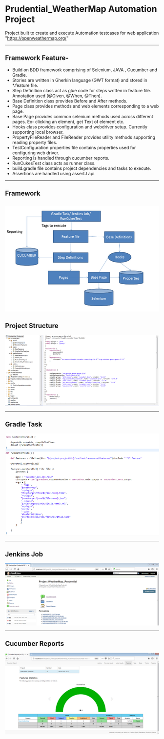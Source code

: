 # Prudential_WeatherMap Automation Project

Project built to create and execute Automation testcases for web application "https://openweathermap.org/"

-----------------------------------------------------------------

## Framework Feature-

* Build on BDD framework comprising of Selenium, JAVA , Cucumber and Gradle.
* Stories are written in Gherkin language (GWT format) and stored in *.feature file.
* Step Definition class act as glue code for steps written in feature file. Annotation used (@Given, @When, @Then).
* Base Definition class provides Before and After methods.
* Page class provides methods and web elements corresponding to a web page. 
* Base Page provides common selenium methods used across different pages. Ex- clicking an element, get Text of element etc.
* Hooks class provides configuration and webdriver setup. Currently supporting local browser.
* PropertyFileReader and FileReader provides utility methods supporting reading property files.
* TestConfiguration.properties file contains properties used for configuring web driver.
* Reporting is handled through cucumber reports.
* RunCukesTest class acts as runner class.
* build.gradle file contains project dependencies and tasks to execute.
* Assertions are handled using assertJ api.

--------------------------------------------------------------------

## Framework 

![FrameworkDiagram](./doc/FrameworkDiagram.PNG "FrameworkDiagram")
--------------------------------------------------------------------

## Project Structure

![ProjectStructure](./doc/ProjectStructure.PNG "ProjectStructure")

--------------------------------------------------------------------

## Gradle Task

![GradleTask](./doc/GradleTask.PNG "GradleTask")

--------------------------------------------------------------------

## Jenkins Job

![JenkinsJob](./doc/JenkinsJob.PNG "JenkinsJob")

--------------------------------------------------------------------

## Cucumber Reports

![CucumberReportInJenkins](./doc/CucumberReportInJenkins.PNG "CucumberReportInJenkins")
